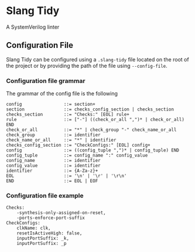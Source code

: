 # Slang Tidy

A SystemVerilog linter

## Configuration File

Slang Tidy can be configured using a `.slang-tidy` file located on the root of the project
or by providing the path of the file using `--config-file`.

### Configuration file grammar

The grammar of the config file is the following

```
config                ::= section+
section               ::= checks_config_section | checks_section
checks_section        ::= "Checks:" [EOL] rule+
rule                  ::= ["-"] ((check_or_all ",")* | check_or_all) END
check_or_all          ::= "*" | check_group "-" check_name_or_all
check_group           ::= identifier
check_name_or_all     ::= "*" | identifier
checks_config_section ::= "CheckConfigs:" [EOL] config+
config                ::= ((config_tuple ",")* | config_tuple) END
config_tuple          ::= config_name ":" config_value
config_name           ::= identifier
config_value          ::= identifier
identifier            ::= {A-Za-z}+
EOL                   ::= '\n' | '\r' | '\r\n'
END                   ::= EOL | EOF
```

### Configuration file example

```
Checks:
    -synthesis-only-assigned-on-reset,
    -ports-enforce-port-suffix
CheckConfigs:
    clkName: clk,
    resetIsActiveHigh: false,
    inputPortSuffix: _k,
    inputPortSuffix: _p
```
